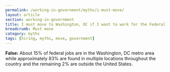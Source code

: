 ```yaml
---
permalink: /working-in-government/myths/i-must-move/
layout: article
section: working-in-government
title: I must move to Washington, DC if I want to work for the Federal Government
breadcrumb: Must move
category: myths
tags: [hiring, myths, move, government]
---
```


<strong>False:</strong> About 15% of federal jobs are in the Washington, DC metro area while approximately 83% are found in multiple locations throughout the country and the remaining 2% are outside the United States.